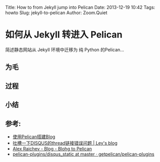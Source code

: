 Title: How to from Jekyll jump into Pelican
Date: 2013-12-19 10:42
Tags: howto
Slug: jekyll-to-pelican
Author: Zoom.Quiet


# 如何从 Jekyll 转进入 Pelican
简述静态网站从 Jekyll 环境中迁移为 纯 Python 的Pelican...

## 为毛

## 过程

## 小结

## 参考:

- [使用Pelican搭建Blog](http://akenzc.com/how-to-build-a-blog-with-pelican.html)
- [吐槽一下DISQUS的thread链接错误问题 | Ley's blog](http://blog.imley.net/2013/01/03/disqus-thread-url-issue/#content)
- [Alex Raichev - Blog - Blohg to Pelican](http://raichev.net/blohg-to-pelican.html)
- [pelican-plugins/disqus_static at master · getpelican/pelican-plugins](https://github.com/getpelican/pelican-plugins/tree/master/disqus_static)

